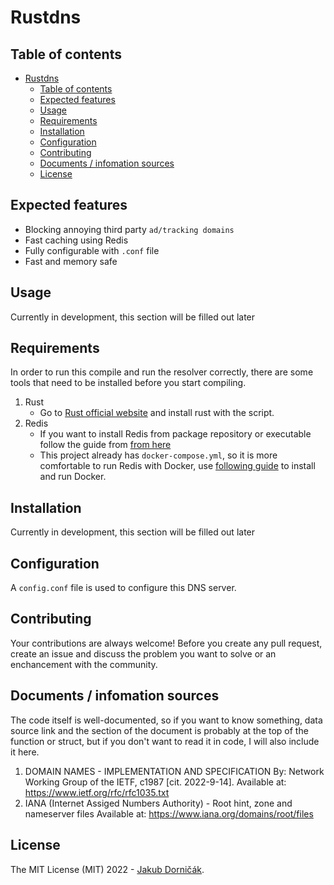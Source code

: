 # Rustdns

## Table of contents
- [Rustdns](#rustdns)
  - [Table of contents](#table-of-contents)
  - [Expected features](#expected-features)
  - [Usage](#usage)
  - [Requirements](#requirements)
  - [Installation](#installation)
  - [Configuration](#configuration)
  - [Contributing](#contributing)
  - [Documents / infomation sources](#documents--infomation-sources)
  - [License](#license)
 
## Expected features
- Blocking annoying third party `ad/tracking domains`
- Fast caching using Redis
- Fully configurable with `.conf` file
- Fast and memory safe

## Usage
Currently in development, this section will be filled out later

## Requirements
In order to run this compile and run the resolver correctly, there are some tools that need to be installed before you start compiling.

1. Rust
    - Go to [Rust official website](https://www.rust-lang.org/tools/install) and install rust with the script.
2. Redis
    - If you want to install Redis from package repository or executable follow the guide from [from here]()
    - This project already has `docker-compose.yml`, so it is more comfortable to run Redis with Docker, use [following guide](https://docs.docker.com/engine/install/) to install and run Docker.

## Installation
Currently in development, this section will be filled out later

## Configuration 
A `config.conf` file is used to configure this DNS server.

## Contributing
Your contributions are always welcome! Before you create any pull request, create an issue and discuss the problem you want to solve or an enchancement with the community. 

## Documents / infomation sources
The code itself is well-documented, so if you want to know something, data source link and the section of the document is probably at the top of the function or struct, but if you don't want to read it in code, I will also include it here.

1. DOMAIN NAMES - IMPLEMENTATION AND SPECIFICATION By: Network Working Group of the IETF, c1987 [cit. 2022-9-14]. Available at: https://www.ietf.org/rfc/rfc1035.txt
2. IANA (Internet Assiged Numbers Authority) - Root hint, zone and nameserver files Available at: https://www.iana.org/domains/root/files

## License
The MIT License (MIT) 2022 - [Jakub Dorničák](https://github.com/atsukoro1).
